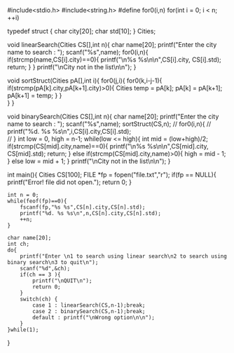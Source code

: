 #include<stdio.h>
#include<string.h>
#define for0(i,n) for(int i = 0; i < n; ++i)

typedef struct {
	char city[20];
	char std[10];
} Cities;

void linearSearch(Cities CS[],int n){
	char name[20];
	printf("Enter the city name to search : ");
	scanf("%s",name);
	for0(i,n){
		if(strcmp(name,CS[i].city)==0){
			printf("\n%s %s\n\n",CS[i].city, CS[i].std);
			return;
		}
	}
	printf("\nCity not in the list\n\n");
}

void sortStruct(Cities pA[],int i){
		for0(j,i){
		for0(k,i-j-1){
			if(strcmp(pA[k].city,pA[k+1].city)>0){
				Cities temp = pA[k];
				pA[k] = pA[k+1];
				pA[k+1] = temp;
			}
		}	
	}
}

void binarySearch(Cities CS[],int n){
	char name[20];
	printf("Enter the city name to search : ");
	scanf("%s",name);
		sortStruct(CS,n);
		// for0(i,n){
		// printf("%d. %s %s\n",i,CS[i].city,CS[i].std);	
		// }
		int low = 0, high = n-1;
		while(low <= high){
			int mid = (low+high)/2;
			if(strcmp(CS[mid].city,name)==0){
			printf("\n%s %s\n\n",CS[mid].city, CS[mid].std);
			return;
			}
			else if(strcmp(CS[mid].city,name)>0){
				high = mid - 1;
			}
			else low = mid + 1;
		}
		printf("\nCity not in the list\n\n");
}

int main(){
	Cities CS[100];
	FILE *fp = fopen("file.txt","r");
	if(fp == NULL){
		printf("Error! file did not open.");
		return 0;
	}

	int n = 0;
	while(feof(fp)==0){
		fscanf(fp,"%s %s",CS[n].city,CS[n].std);
		printf("%d. %s %s\n",n,CS[n].city,CS[n].std);
		++n;
	}

	char name[20];
	int ch;
	do{
		printf("Enter \n1 to search using linear search\n2 to search using binary search\n3 to quit\n");
		scanf("%d",&ch);
		if(ch == 3 ){
			printf("\nQUIT\n");
			return 0;
		}
		switch(ch) {
			case 1 : linearSearch(CS,n-1);break;
			case 2 : binarySearch(CS,n-1);break;
			default : printf("\nWrong option\n\n");
		}
	}while(1);
}
